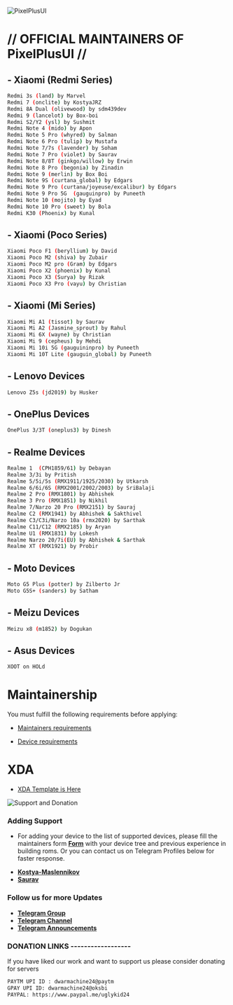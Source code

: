 ![PixelPlusUI](https://i.imgur.com/foReqPr.png "PixelPlusUI")


# // OFFICIAL MAINTAINERS OF PixelPlusUI //

## - Xiaomi (Redmi Series)
```bash
Redmi 3s (land) by Marvel
Redmi 7 (onclite) by KostyaJRZ
Redmi 8A Dual (olivewood) by sdm439dev
Redmi 9 (lancelot) by Box-boi
Redmi S2/Y2 (ysl) by Sushmit
Redmi Note 4 (mido) by Apon
Redmi Note 5 Pro (whyred) by Salman
Redmi Note 6 Pro (tulip) by Mustafa 
Redmi Note 7/7s (lavender) by Soham
Redmi Note 7 Pro (violet) by Saurav
Redmi Note 8/8T (ginkgo/willow) by Erwin 
Redmi Note 8 Pro (begonia) by Zinadin 
Redmi Note 9 (merlin) by Box Boi
Redmi Note 9S (curtana_global) by Edgars
Redmi Note 9 Pro (curtana/joyeuse/excalibur) by Edgars
Redmi Note 9 Pro 5G  (gauguinpro) by Puneeth
Redmi Note 10 (mojito) by Eyad
Redmi Note 10 Pro (sweet) by Bola
Redmi K30 (Phoenix) by Kunal
```

## - Xiaomi (Poco Series)
```bash
Xiaomi Poco F1 (beryllium) by David
Xiaomi Poco M2 (shiva) by Zubair
Xiaomi Poco M2 pro (Gram) by Edgars
Xiaomi Poco X2 (phoenix) by Kunal
Xiaomi Poco X3 (Surya) by Rizak
Xiaomi Poco X3 Pro (vayu) by Christian
```

## - Xiaomi (Mi Series)
```bash
Xiaomi Mi A1 (tissot) by Saurav
Xiaomi Mi A2 (Jasmine_sprout) by Rahul
Xiaomi Mi 6X (wayne) by Christian
Xiaomi Mi 9 (cepheus) by Mehdi
Xiaomi Mi 10i 5G (gauguininpro) by Puneeth
Xiaomi Mi 10T Lite (gauguin_global) by Puneeth
```

## - Lenovo Devices
```bash
Lenovo Z5s (jd2019) by Husker
``` 

## - OnePlus Devices
```bash
OnePlus 3/3T (oneplus3) by Dinesh
```

## - Realme Devices
```bash
Realme 1  (CPH1859/61) by Debayan
Realme 3/3i by Pritish  
Realme 5/5i/5s (RMX1911/1925/2030) by Utkarsh
Realme 6/6i/6S (RMX2001/2002/2003) by SriBalaji
Realme 2 Pro (RMX1801) by Abhishek
Realme 3 Pro (RMX1851) by Nikhil
Realme 7/Narzo 20 Pro (RMX2151) by Sauraj 
Realme C2 (RMX1941) by Abhishek & Sakthivel
Realme C3/C3i/Narzo 10a (rmx2020) by Sarthak
Realme C11/C12 (RMX2185) by Aryan
Realme U1 (RMX1831) by Lokesh
Realme Narzo 20/7i(EU) by Abhishek & Sarthak
Realme XT (RMX1921) by Probir 
```

## - Moto Devices
```bash
Moto G5 Plus (potter) by Zilberto Jr
Moto G5S+ (sanders) by Satham
```

## - Meizu Devices
```bash
Meizu x8 (m1852) by Dogukan
```

## - Asus Devices
```bash
XOOT on HOLd
```

# Maintainership 

You must fulfill the following requirements before applying:

- [Maintainers requirements](https://github.com/PixelPlusUI-Elle/Documentation/blob/main/maintainers_requirements.md)

- [Device requirements](https://github.com/PixelPlusUI-Elle/Documentation/blob/main/device_requirements.md)

# XDA 

- [XDA Template is Here](https://github.com/PixelPlusUI-Elle/Documentation/blob/main/ppui_xda.txt)


![Support and Donation](https://i.imgur.com/aNanj7v.png "Support and Donation")

### Adding Support
 - For adding your device to the list of supported devices, please fill the maintainers form [**Form**](https://docs.google.com/forms/d/e/1FAIpQLScA5G_AUKiJlDWCM4Beaf_059dVZiClHv_rwZsklcXcGq0tzQ/viewform?vc=0&c=0&w=1) with your device tree and previous experience in building roms. Or you can contact us on Telegram Profiles below for faster response.
 * [**Kostya-Maslennikov**](https://t.me/kostyajrz)
 * [**Saurav**](https://t.me/ugly_kid_af)

### Follow  us for more Updates
 * [**Telegram Group**](https://t.me/ppuichat)
 * [**Telegram Channel**](https://t.me/ppuich)
 * [**Telegram Announcements**](https://t.me/ppuinews)

### DONATION LINKS ------------------

If you have liked our work and want to support us please consider donating for servers

```bash
PAYTM UPI ID : dwarmachine24@paytm
GPAY UPI ID: dwarmachine24@oksbi
PAYPAL: https://www.paypal.me/uglykid24
```
